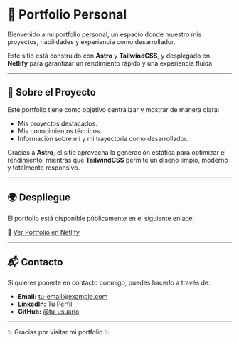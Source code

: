 # 🌌 Portfolio Personal

Bienvenido a mi portfolio personal, un espacio donde muestro mis proyectos, habilidades y experiencia como desarrollador.  

Este sitio está construido con **Astro** y **TailwindCSS**, y desplegado en **Netlify** para garantizar un rendimiento rápido y una experiencia fluida.

---

## 🚀 Sobre el Proyecto

Este portfolio tiene como objetivo centralizar y mostrar de manera clara:
- Mis proyectos destacados.  
- Mis conocimientos técnicos.  
- Información sobre mí y mi trayectoria como desarrollador.  

Gracias a **Astro**, el sitio aprovecha la generación estática para optimizar el rendimiento, mientras que **TailwindCSS** permite un diseño limpio, moderno y totalmente responsivo.  

---

## 🌍 Despliegue

El portfolio está disponible públicamente en el siguiente enlace:  

🔗 [Ver Portfolio en Netlify](https://tu-enlace-netlify.netlify.app)

---

## 📬 Contacto

Si quieres ponerte en contacto conmigo, puedes hacerlo a través de:  

- **Email:** [tu-email@example.com](mailto:tu-email@example.com)  
- **LinkedIn:** [Tu Perfil](https://www.linkedin.com/in/tu-usuario)  
- **GitHub:** [@tu-usuario](https://github.com/tu-usuario)  

---
✨ Gracias por visitar mi portfolio ✨
